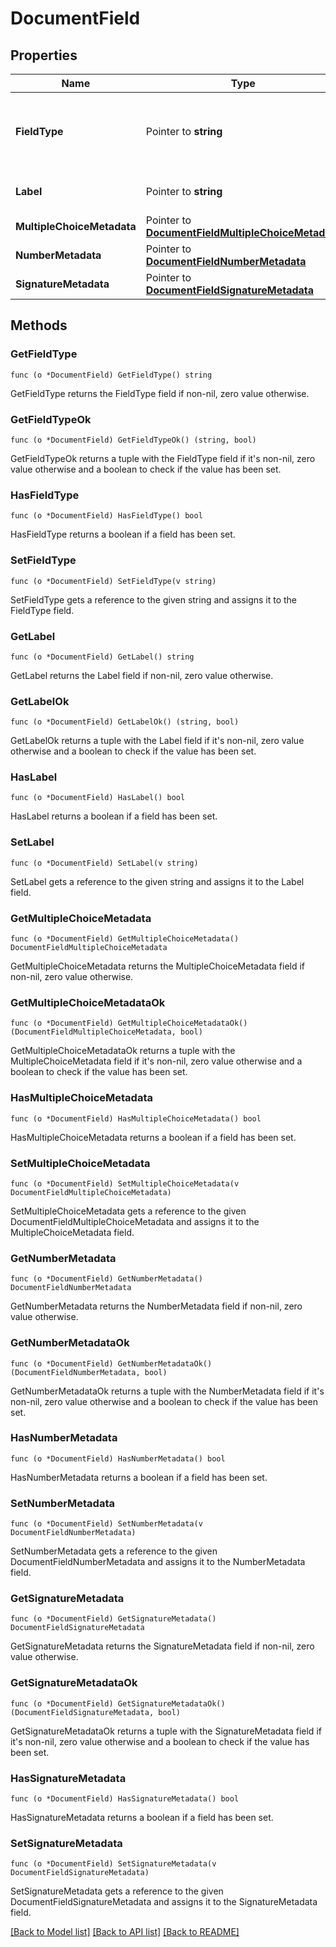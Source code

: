 # DocumentField

## Properties

Name | Type | Description | Notes
------------ | ------------- | ------------- | -------------
**FieldType** | Pointer to **string** | The kind of value that can be submitted for this field. | 
**Label** | Pointer to **string** | Descriptive name of this field. | 
**MultipleChoiceMetadata** | Pointer to [**DocumentFieldMultipleChoiceMetadata**](DocumentField_multipleChoiceMetadata.md) |  | [optional] 
**NumberMetadata** | Pointer to [**DocumentFieldNumberMetadata**](DocumentField_numberMetadata.md) |  | [optional] 
**SignatureMetadata** | Pointer to [**DocumentFieldSignatureMetadata**](DocumentField_signatureMetadata.md) |  | [optional] 

## Methods

### GetFieldType

`func (o *DocumentField) GetFieldType() string`

GetFieldType returns the FieldType field if non-nil, zero value otherwise.

### GetFieldTypeOk

`func (o *DocumentField) GetFieldTypeOk() (string, bool)`

GetFieldTypeOk returns a tuple with the FieldType field if it's non-nil, zero value otherwise
and a boolean to check if the value has been set.

### HasFieldType

`func (o *DocumentField) HasFieldType() bool`

HasFieldType returns a boolean if a field has been set.

### SetFieldType

`func (o *DocumentField) SetFieldType(v string)`

SetFieldType gets a reference to the given string and assigns it to the FieldType field.

### GetLabel

`func (o *DocumentField) GetLabel() string`

GetLabel returns the Label field if non-nil, zero value otherwise.

### GetLabelOk

`func (o *DocumentField) GetLabelOk() (string, bool)`

GetLabelOk returns a tuple with the Label field if it's non-nil, zero value otherwise
and a boolean to check if the value has been set.

### HasLabel

`func (o *DocumentField) HasLabel() bool`

HasLabel returns a boolean if a field has been set.

### SetLabel

`func (o *DocumentField) SetLabel(v string)`

SetLabel gets a reference to the given string and assigns it to the Label field.

### GetMultipleChoiceMetadata

`func (o *DocumentField) GetMultipleChoiceMetadata() DocumentFieldMultipleChoiceMetadata`

GetMultipleChoiceMetadata returns the MultipleChoiceMetadata field if non-nil, zero value otherwise.

### GetMultipleChoiceMetadataOk

`func (o *DocumentField) GetMultipleChoiceMetadataOk() (DocumentFieldMultipleChoiceMetadata, bool)`

GetMultipleChoiceMetadataOk returns a tuple with the MultipleChoiceMetadata field if it's non-nil, zero value otherwise
and a boolean to check if the value has been set.

### HasMultipleChoiceMetadata

`func (o *DocumentField) HasMultipleChoiceMetadata() bool`

HasMultipleChoiceMetadata returns a boolean if a field has been set.

### SetMultipleChoiceMetadata

`func (o *DocumentField) SetMultipleChoiceMetadata(v DocumentFieldMultipleChoiceMetadata)`

SetMultipleChoiceMetadata gets a reference to the given DocumentFieldMultipleChoiceMetadata and assigns it to the MultipleChoiceMetadata field.

### GetNumberMetadata

`func (o *DocumentField) GetNumberMetadata() DocumentFieldNumberMetadata`

GetNumberMetadata returns the NumberMetadata field if non-nil, zero value otherwise.

### GetNumberMetadataOk

`func (o *DocumentField) GetNumberMetadataOk() (DocumentFieldNumberMetadata, bool)`

GetNumberMetadataOk returns a tuple with the NumberMetadata field if it's non-nil, zero value otherwise
and a boolean to check if the value has been set.

### HasNumberMetadata

`func (o *DocumentField) HasNumberMetadata() bool`

HasNumberMetadata returns a boolean if a field has been set.

### SetNumberMetadata

`func (o *DocumentField) SetNumberMetadata(v DocumentFieldNumberMetadata)`

SetNumberMetadata gets a reference to the given DocumentFieldNumberMetadata and assigns it to the NumberMetadata field.

### GetSignatureMetadata

`func (o *DocumentField) GetSignatureMetadata() DocumentFieldSignatureMetadata`

GetSignatureMetadata returns the SignatureMetadata field if non-nil, zero value otherwise.

### GetSignatureMetadataOk

`func (o *DocumentField) GetSignatureMetadataOk() (DocumentFieldSignatureMetadata, bool)`

GetSignatureMetadataOk returns a tuple with the SignatureMetadata field if it's non-nil, zero value otherwise
and a boolean to check if the value has been set.

### HasSignatureMetadata

`func (o *DocumentField) HasSignatureMetadata() bool`

HasSignatureMetadata returns a boolean if a field has been set.

### SetSignatureMetadata

`func (o *DocumentField) SetSignatureMetadata(v DocumentFieldSignatureMetadata)`

SetSignatureMetadata gets a reference to the given DocumentFieldSignatureMetadata and assigns it to the SignatureMetadata field.


[[Back to Model list]](../README.md#documentation-for-models) [[Back to API list]](../README.md#documentation-for-api-endpoints) [[Back to README]](../README.md)


